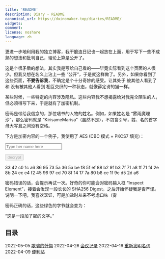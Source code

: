 ```yaml
---
title: 'README'
description: Diary - README
canonical_url: https://duinomaker.top/diaries/README/
widgets:
comment:
license: noshare
language: zh
---
```


更进一步地利用我的独立博客，我干脆连日记也一起放在上面，用于写下一些不成熟的想法和批判自己，理论上算是公开了。

这是个很矛盾的想法，其实我是写给自己看的——毕竟实际看到这个页面的人很少。但我又想在名义上沾上一些 “公开”，于是就这样做了。另外，如果你看到了这些页面，<strong class="rigid">不要告诉我</strong>，不确定是个十分奇妙的感受。让其处于 被其他人看到了 和 没有被其他人看到 相互交织的一种状态，就像薛定谔的猫一样。

某些时候，一些特定的内容涉及隐私。这些内容我不想揭露给对我完全陌生的人，但必须得写下来，于是就有了加密机制。

密码是带给我信念的，那位嗜书的人物的姓名。例如，如果姓名是 “雾雨魔理沙”，那么密码就是 “KirisameMarisa”（虽然不是），不包含引号，姓、名的首字母大写且之间没有空格。

下方是加密内容的一个例子，我使用了 AES (CBC 模式 + PKCS7 填充)：

<script async src="/assets/crypto-js.min.js" defer></script>
<script src="/assets/decrypt.js" defer></script>
<div class="field has-addons">
<p class="control has-icons-left">
    <input id="password" class="input" type="password" maxlength="16" placeholder="Type her name here" digest="7a9b646798cc6ecdc8b22f5b3202fdcdbf9124869a1697ab391fd22d39e826e3">
    <span class="icon is-small is-left">
        <i id="input-bar-icon" class="fas fa-lock"></i>
    </span>
</p>
<p class="control">
    <button id="decrypt" class="button" onclick="decryptAll()" disabled>decrypt</button>
</p>
</div>

<span class="encrypted" iv="jo8z9dhSx/WIS+NN">33 42 c0 1c a6 86 95 73 5a 36 5a be f8 5f ef 88 b2 9f b3 7f 71 a8 ff 71 f4 2e 8b 24 ec e4 f2 45 96 97 cd 70 8f 14 17 7a 80 b8 ce 1f 9c d5 2d a6</span>

密码错误的话，会提示再试一次。好奇的你可能会对密码输入框 “Inspect Element”，接着会发现一段长长的 SHA256 Digest，之后开始怀疑我是否严谨。说明一下吧，我喜欢烹饪，可是加盐时从来不考虑口味（雾

密码正确的话，这些绿色的字节就会变为：

“这是一段加了密的文字。”

## 目录

<!-- <span class="mono">2021-01-30&nbsp;</span><a href="/diaries/2021-01-30/">实践之前</a>
<span class="mono">2020-12-19&nbsp;</span><a href="/diaries/2020-12-19/">近期小结</a>
<span class="mono">2020-11-08&nbsp;</span><a href="/diaries/2020-11-08/">Domestic Life is Harmful</a>
<span class="mono">2020-11-07&nbsp;</span><a href="/diaries/2020-11-07/">The Reason I Regard a Smile as an Emblem of Evil</a>
<span class="mono">2020-11-03&nbsp;</span><a href="/diaries/2020-11-03/">Initial Commit</a> -->
<span class="mono">2022-05-05&nbsp;</span><a href="/diaries/2022-05-05/">欺骗的忏悔</a>
<span class="mono">2022-04-26&nbsp;</span><a href="/diaries/2022-04-26/">会议记录</a>
<span class="mono">2022-04-16&nbsp;</span><a href="/diaries/2022-04-16/">重新发明名词</a>
<span class="mono">2022-04-09&nbsp;</span><a href="/diaries/2022-04-09/">便利贴</a>
